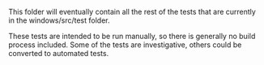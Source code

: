 This folder will eventually contain all the rest of the tests that are currently in the windows/src/test folder.

These tests are intended to be run manually, so there is generally no build process included. Some of the tests are investigative,
others could be converted to automated tests.
